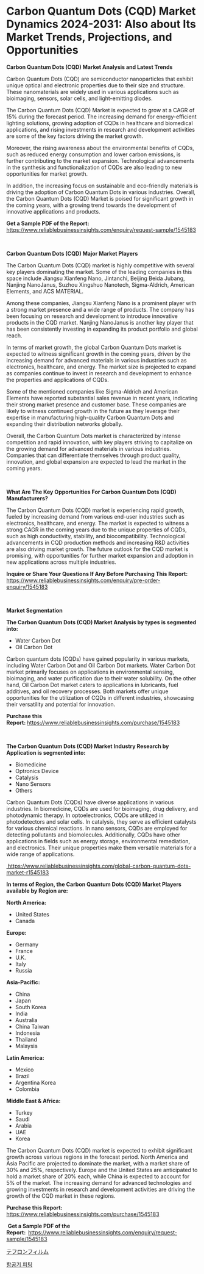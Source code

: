 <p><h1>Carbon Quantum Dots (CQD) Market Dynamics 2024-2031: Also about Its Market Trends, Projections, and Opportunities</h1></p><p><strong>Carbon Quantum Dots (CQD) Market Analysis and Latest Trends</strong></p>
<p><p>Carbon Quantum Dots (CQD) are semiconductor nanoparticles that exhibit unique optical and electronic properties due to their size and structure. These nanomaterials are widely used in various applications such as bioimaging, sensors, solar cells, and light-emitting diodes.</p><p>The Carbon Quantum Dots (CQD) Market is expected to grow at a CAGR of 15% during the forecast period. The increasing demand for energy-efficient lighting solutions, growing adoption of CQDs in healthcare and biomedical applications, and rising investments in research and development activities are some of the key factors driving the market growth.</p><p>Moreover, the rising awareness about the environmental benefits of CQDs, such as reduced energy consumption and lower carbon emissions, is further contributing to the market expansion. Technological advancements in the synthesis and functionalization of CQDs are also leading to new opportunities for market growth.</p><p>In addition, the increasing focus on sustainable and eco-friendly materials is driving the adoption of Carbon Quantum Dots in various industries. Overall, the Carbon Quantum Dots (CQD) Market is poised for significant growth in the coming years, with a growing trend towards the development of innovative applications and products.</p></p>
<p><strong>Get a Sample PDF of the Report:&nbsp;</strong> <a href="https://www.reliablebusinessinsights.com/enquiry/request-sample/1545183">https://www.reliablebusinessinsights.com/enquiry/request-sample/1545183</a></p>
<p>&nbsp;</p>
<p><strong>Carbon Quantum Dots (CQD) Major Market Players</strong></p>
<p><p>The Carbon Quantum Dots (CQD) market is highly competitive with several key players dominating the market. Some of the leading companies in this space include Jiangsu Xianfeng Nano, Jintanchi, Beijing Beida Jubang, Nanjing NanoJanus, Suzhou Xingshuo Nanotech, Sigma-Aldrich, American Elements, and ACS MATERIAL.</p><p>Among these companies, Jiangsu Xianfeng Nano is a prominent player with a strong market presence and a wide range of products. The company has been focusing on research and development to introduce innovative products in the CQD market. Nanjing NanoJanus is another key player that has been consistently investing in expanding its product portfolio and global reach. </p><p>In terms of market growth, the global Carbon Quantum Dots market is expected to witness significant growth in the coming years, driven by the increasing demand for advanced materials in various industries such as electronics, healthcare, and energy. The market size is projected to expand as companies continue to invest in research and development to enhance the properties and applications of CQDs.</p><p>Some of the mentioned companies like Sigma-Aldrich and American Elements have reported substantial sales revenue in recent years, indicating their strong market presence and customer base. These companies are likely to witness continued growth in the future as they leverage their expertise in manufacturing high-quality Carbon Quantum Dots and expanding their distribution networks globally.</p><p>Overall, the Carbon Quantum Dots market is characterized by intense competition and rapid innovation, with key players striving to capitalize on the growing demand for advanced materials in various industries. Companies that can differentiate themselves through product quality, innovation, and global expansion are expected to lead the market in the coming years.</p></p>
<p>&nbsp;</p>
<p><strong>What Are The Key Opportunities For Carbon Quantum Dots (CQD) Manufacturers?</strong></p>
<p><p>The Carbon Quantum Dots (CQD) market is experiencing rapid growth, fueled by increasing demand from various end-user industries such as electronics, healthcare, and energy. The market is expected to witness a strong CAGR in the coming years due to the unique properties of CQDs, such as high conductivity, stability, and biocompatibility. Technological advancements in CQD production methods and increasing R&D activities are also driving market growth. The future outlook for the CQD market is promising, with opportunities for further market expansion and adoption in new applications across multiple industries.</p></p>
<p><strong>Inquire or Share Your Questions If Any Before Purchasing This Report:</strong> <a href="https://www.reliablebusinessinsights.com/enquiry/pre-order-enquiry/1545183">https://www.reliablebusinessinsights.com/enquiry/pre-order-enquiry/1545183</a></p>
<p>&nbsp;</p>
<p><strong>Market Segmentation</strong></p>
<p><strong>The Carbon Quantum Dots (CQD) Market Analysis by types is segmented into:</strong></p>
<p><ul><li>Water Carbon Dot</li><li>Oil Carbon Dot</li></ul></p>
<p><p>Carbon quantum dots (CQDs) have gained popularity in various markets, including Water Carbon Dot and Oil Carbon Dot markets. Water Carbon Dot market primarily focuses on applications in environmental sensing, bioimaging, and water purification due to their water solubility. On the other hand, Oil Carbon Dot market caters to applications in lubricants, fuel additives, and oil recovery processes. Both markets offer unique opportunities for the utilization of CQDs in different industries, showcasing their versatility and potential for innovation.</p></p>
<p><strong>Purchase this Report:&nbsp;</strong><a href="https://www.reliablebusinessinsights.com/purchase/1545183">https://www.reliablebusinessinsights.com/purchase/1545183</a></p>
<p>&nbsp;</p>
<p><strong>The Carbon Quantum Dots (CQD) Market Industry Research by Application is segmented into:</strong></p>
<p><ul><li>Biomedicine</li><li>Optronics Device</li><li>Catalysis</li><li>Nano Sensors</li><li>Others</li></ul></p>
<p><p>Carbon Quantum Dots (CQDs) have diverse applications in various industries. In biomedicine, CQDs are used for bioimaging, drug delivery, and photodynamic therapy. In optoelectronics, CQDs are utilized in photodetectors and solar cells. In catalysis, they serve as efficient catalysts for various chemical reactions. In nano sensors, CQDs are employed for detecting pollutants and biomolecules. Additionally, CQDs have other applications in fields such as energy storage, environmental remediation, and electronics. Their unique properties make them versatile materials for a wide range of applications.</p></p>
<p><a href="https://www.reliablebusinessinsights.com/global-carbon-quantum-dots-market-r1545183">&nbsp;https://www.reliablebusinessinsights.com/global-carbon-quantum-dots-market-r1545183</a></p>
<p><strong>In terms of Region, the Carbon Quantum Dots (CQD) Market Players available by Region are:</strong></p>
<p>
    <p> <strong> North America: </strong>
        <ul>
            <li>United States</li>
            <li>Canada</li>
        </ul>
        </p> 
    <p> <strong> Europe: </strong>
        <ul>
            <li>Germany</li>
            <li>France</li>
            <li>U.K.</li>
            <li>Italy</li>
            <li>Russia</li>
        </ul>
        </p> 
    <p> <strong> Asia-Pacific: </strong>
        <ul>
            <li>China</li>
            <li>Japan</li>
            <li>South Korea</li>
            <li>India</li>
            <li>Australia</li>
            <li>China Taiwan</li>
            <li>Indonesia</li>
            <li>Thailand</li>
            <li>Malaysia</li>
        </ul>
        </p> 
    <p> <strong> Latin America: </strong>
        <ul>
            <li>Mexico</li>
            <li>Brazil</li>
            <li>Argentina Korea</li>
            <li>Colombia</li>
        </ul>
        </p> 
    <p> <strong> Middle East & Africa: </strong>
        <ul>
            <li>Turkey</li>
            <li>Saudi</li>
            <li>Arabia</li>
            <li>UAE</li>
            <li>Korea</li>
        </ul>
    </p>
    </p>
<p><p>The Carbon Quantum Dots (CQD) market is expected to exhibit significant growth across various regions in the forecast period. North America and Asia Pacific are projected to dominate the market, with a market share of 30% and 25%, respectively. Europe and the United States are anticipated to hold a market share of 20% each, while China is expected to account for 5% of the market. The increasing demand for advanced technologies and growing investments in research and development activities are driving the growth of the CQD market in these regions.</p></p>
<p><strong>Purchase this Report: </strong><a href="https://www.reliablebusinessinsights.com/purchase/1545183">https://www.reliablebusinessinsights.com/purchase/1545183</a></p>
<p>&nbsp;<strong>Get a Sample PDF of the Report:&nbsp;&nbsp;</strong><a href="https://www.reliablebusinessinsights.com/enquiry/request-sample/1545183">https://www.reliablebusinessinsights.com/enquiry/request-sample/1545183</a></p>
<p><strong></strong></p>
<p><p><a href="https://github.com/oafhukehf4709715/Market-Research-Report-List-3/blob/main/48732653809.md">テフロンフィルム</a></p><p><a href="https://github.com/gambitz1998/Market-Research-Report-List-1/blob/main/74996478067.md">항공기 피팅</a></p></p>